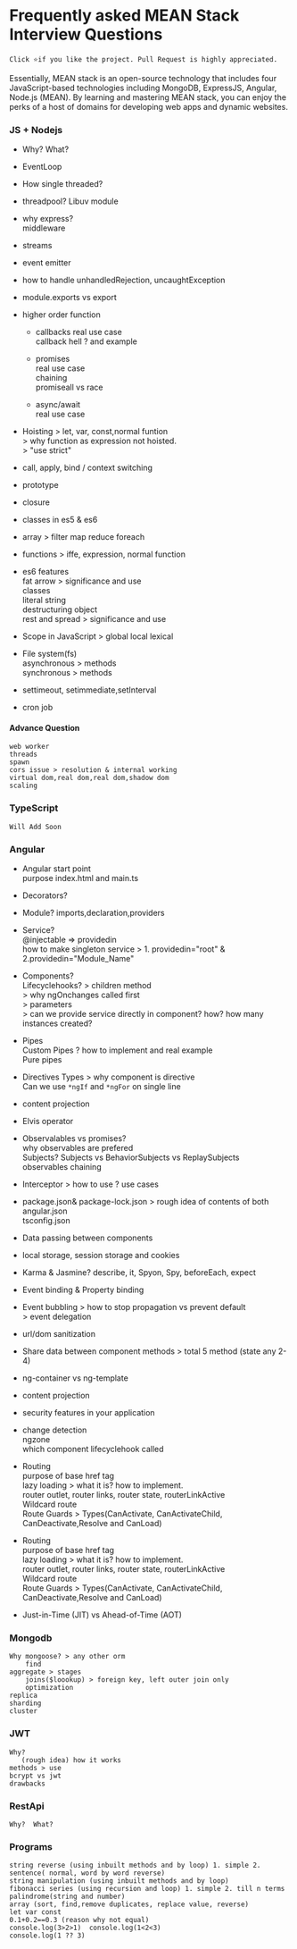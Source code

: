 # Frequently asked MEAN Stack Interview Questions

  ` Click ⭐if you like the project. Pull Request is highly appreciated. `

  Essentially, MEAN stack is an open-source technology that includes four JavaScript-based technologies including MongoDB, ExpressJS, Angular, Node.js (MEAN). By learning and mastering MEAN stack, you can enjoy the perks of a host of domains for developing web apps and dynamic websites.

### JS + Nodejs
   - Why? What?
	
   - EventLoop
	
   - How single threaded? 
   
   - threadpool? Libuv module

   - why express?  
	middleware  
					
   - streams
   
   - event emitter
	
   - how to handle unhandledRejection, uncaughtException
   
   - module.exports vs export

   - higher order function
	 - callbacks
		real use case   
		callback hell ? and example   
					
	 - promises  
		real use case  
		chaining  
		promiseall vs race  
			
	 - async/await  
	 	real use case   

  - Hoisting > let, var, const,normal funtion  
	     > why function as expression not hoisted.  
	     > "use strict"  
		
  - call, apply, bind  / context switching
  - prototype
  - closure
  - classes in es5 & es6

  - array > filter map reduce foreach  
	
  - functions > iffe, expression, normal function  

 - es6 features  
 	fat arrow > significance and use  
	classes  
	literal string  
	destructuring object  
	rest and spread > significance and use  

  - Scope in JavaScript > global local lexical	
		
 - File system(fs)  
	asynchronous > methods  
	synchronous > methods  
	
  - settimeout, setimmediate,setInterval 
	
  - cron job
					
#### Advance Question 
	web worker
	threads
	spawn
	cors issue > resolution & internal working
	virtual dom,real dom,real dom,shadow dom  
	scaling
	
### TypeScript
	Will Add Soon

### Angular

 - Angular start point  
	purpose index.html and main.ts
	
  - Decorators?  
  
  - Module? imports,declaration,providers
	
  - Service?  
	@injectable => providedin  
	how to make singleton service > 1. providedin="root" & 2.providedin="Module_Name"  
			
  - Components?  
	Lifecyclehooks? > children method  
			> why ngOnchanges called first  			
			> parameters  
			> can we provide service directly in component? how? how many instances created?  
		
  - Pipes  
	Custom Pipes ? how to implement and real example  
	Pure pipes  
		
 - Directives 
	Types > why component is directive  
	Can we use `*ngIf` and `*ngFor` on single line
	
 - content projection
 
 - Elvis operator	
		
 - Observalables vs promises?  
		why observables are prefered  
		Subjects? Subjects vs BehaviorSubjects vs ReplaySubjects  	
		observables chaining  
			
  - Interceptor > how to use ? use cases
	
  - package.json& package-lock.json	> rough idea of contents of both  
 	angular.json  
    	tsconfig.json  
	
  - Data passing between components

  - local storage, session storage and cookies

  - Karma & Jasmine? describe, it, Spyon, Spy, beforeEach, expect

  - Event binding & Property binding
	
  - Event bubbling > how to stop propagation vs prevent default  
  		   > event delegation  
		
  - url/dom sanitization

  - Share data between component methods > total 5 method (state any 2-4)
	
  - ng-container vs ng-template
	
  - content projection
	
  - security features in your application
	
  - change detection  
	ngzone  
	which component lifecyclehook called

  - Routing  
	purpose of base href tag  
	lazy loading > what it is? how to implement.  
	router outlet, router links, router state, routerLinkActive  
	Wildcard route  
	Route Guards > Types(CanActivate, CanActivateChild, CanDeactivate,Resolve and CanLoad)

  - Routing  
	purpose of base href tag  
	lazy loading > what it is? how to implement.  
	router outlet, router links, router state, routerLinkActive  
	Wildcard route  
	Route Guards > Types(CanActivate, CanActivateChild, CanDeactivate,Resolve and CanLoad)
	
  - Just-in-Time (JIT) vs Ahead-of-Time (AOT)

### Mongodb
	Why mongoose? > any other orm  
  		find  
  	aggregate > stages  
    	joins($loookup) > foreign key, left outer join only  
    	optimization  
  	replica  
  	sharding  
  	cluster  
	
### JWT 
	Why?  
   	   (rough idea) how it works  
	methods > use  
  	bcrypt vs jwt  
	drawbacks
	
### RestApi
	Why?  What?  

### Programs
	string reverse (using inbuilt methods and by loop) 1. simple 2. sentence( normal, word by word reverse) 
	string manipulation (using inbuilt methods and by loop) 
	fibonacci series (using recursion and loop) 1. simple 2. till n terms 
	palindrome(string and number) 
	array (sort, find,remove duplicates, replace value, reverse) 
	let var const 
	0.1+0.2==0.3 (reason why not equal) 
	console.log(3>2>1)	console.log(1<2<3) 
	console.log(1 ?? 3) 

